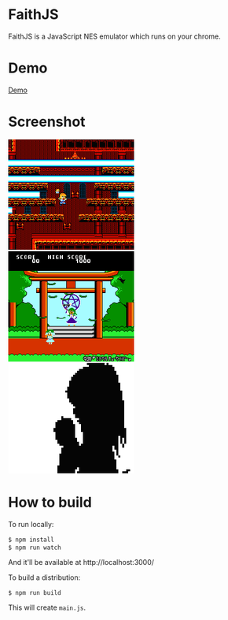 # FaithJS
FaithJS is a JavaScript NES emulator which runs on your chrome.

# Demo
[Demo](https://sairoutine.github.io/faithjs/public/)

# Screenshot
![](public/image/screenshot1.png)
![](public/image/screenshot2.png)
![](public/image/screenshot3.png)


# How to build
To run locally:
```
$ npm install
$ npm run watch
```
And it'll be available at http://localhost:3000/

To build a distribution:
```
$ npm run build
```
This will create `main.js`.

